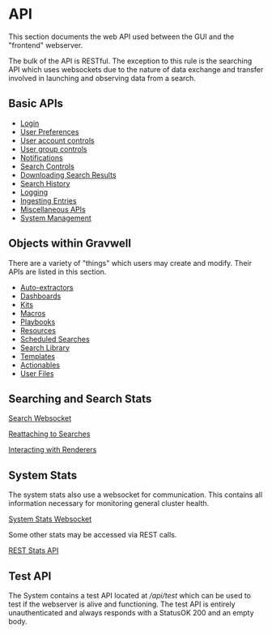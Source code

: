 # API

This section documents the web API used between the GUI and the "frontend" webserver.

The bulk of the API is RESTful. The exception to this rule is the searching API which uses websockets due to the nature of data exchange and transfer involved in launching and observing data from a search.

## Basic APIs

* [Login](login.md)
* [User Preferences](userprefs.md)
* [User account controls](account.md)
* [User group controls](groups.md)
* [Notifications](notifications.md)
* [Search Controls](searchctrl.md)
* [Downloading Search Results](download.md)
* [Search History](searchhistory.md)
* [Logging](loglevel.md)
* [Ingesting Entries](ingest.md)
* [Miscellaneous APIs](misc.md)
* [System Management](management.md)

## Objects within Gravwell

There are a variety of "things" which users may create and modify. Their APIs are listed in this section.

* [Auto-extractors](extractors.md)
* [Dashboards](dashboards.md)
* [Kits](kits.md)
* [Macros](macros.md)
* [Playbooks](playbooks.md)
* [Resources](resources.md)
* [Scheduled Searches](scheduledsearches.md)
* [Search Library](searchlibrary.md)
* [Templates](templates.md)
* [Actionables](actionables.md)
* [User Files](userfiles.md)

## Searching and Search Stats

[Search Websocket](websocket-search.md)

[Reattaching to Searches](websocket-search-attach.md)

[Interacting with Renderers](websocket-render.md)

## System Stats

The system stats also use a websocket for communication. This contains all information necessary for monitoring general cluster health.

[System Stats Websocket](websocket-stats.md)

Some other stats may be accessed via REST calls.

[REST Stats API](stats-json.md)

## Test API

The System contains a test API located at _/api/test_ which can be used to test if the webserver is alive and functioning.  The test API is entirely unauthenticated and always responds with a StatusOK 200 and an empty body.
